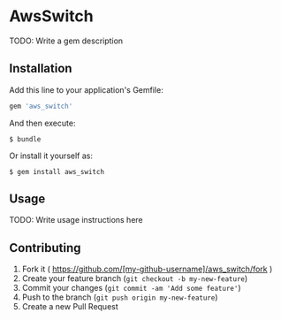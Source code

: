 # AwsSwitch

TODO: Write a gem description

## Installation

Add this line to your application's Gemfile:

```ruby
gem 'aws_switch'
```

And then execute:

    $ bundle

Or install it yourself as:

    $ gem install aws_switch

## Usage

TODO: Write usage instructions here

## Contributing

1. Fork it ( https://github.com/[my-github-username]/aws_switch/fork )
2. Create your feature branch (`git checkout -b my-new-feature`)
3. Commit your changes (`git commit -am 'Add some feature'`)
4. Push to the branch (`git push origin my-new-feature`)
5. Create a new Pull Request
